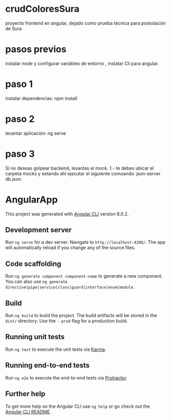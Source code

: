 # crudColoresSura
proyecto frontend en angular, dejado como prueba técnica para postulación de Sura

# pasos previos
instalar node y configurar variables de entorno , instalar Cli para angular.

# paso 1
instalar dependencias: npm install

# paso 2
levantar aplicación: ng serve

# paso 3
Sí no deseas golpear backend, levantas el mock. 1.- te debes ubicar el carpeta mocks y estando ahí ejecutar el siguiente comoando: json-server db.json.

# AngularApp

This project was generated with [Angular CLI](https://github.com/angular/angular-cli) version 8.0.2.

## Development server

Run `ng serve` for a dev server. Navigate to `http://localhost:4200/`. The app will automatically reload if you change any of the source files.

## Code scaffolding

Run `ng generate component component-name` to generate a new component. You can also use `ng generate directive|pipe|service|class|guard|interface|enum|module`.

## Build

Run `ng build` to build the project. The build artifacts will be stored in the `dist/` directory. Use the `--prod` flag for a production build.

## Running unit tests

Run `ng test` to execute the unit tests via [Karma](https://karma-runner.github.io).

## Running end-to-end tests

Run `ng e2e` to execute the end-to-end tests via [Protractor](http://www.protractortest.org/).

## Further help

To get more help on the Angular CLI use `ng help` or go check out the [Angular CLI README](https://github.com/angular/angular-cli/blob/master/README.md).
